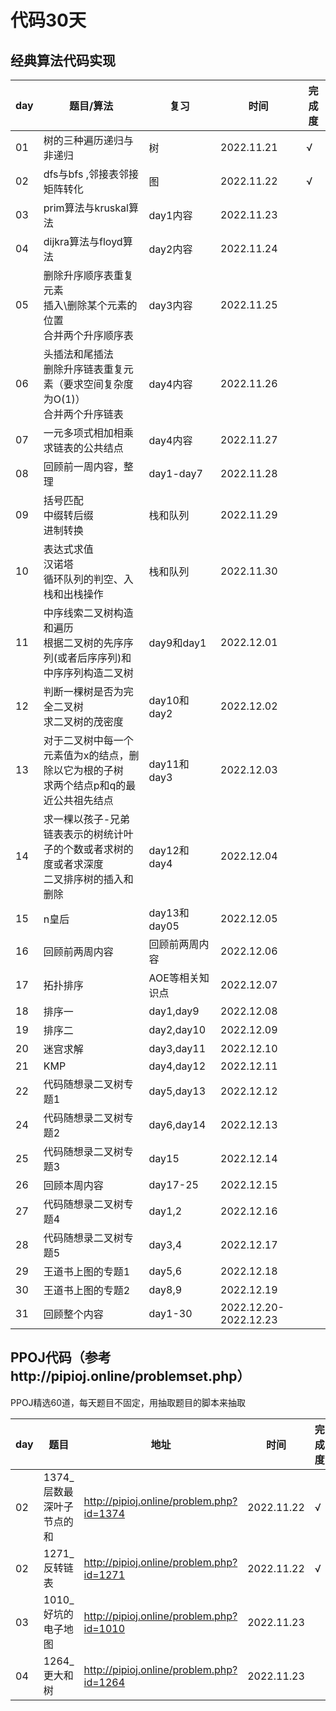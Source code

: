 # 代码30天

## 经典算法代码实现

| day | 题目/算法                                                                                     | 复习            | 时间                  | 完成度 |
| --- | --------------------------------------------------------------------------------------------- | --------------- | --------------------- | ------ |
| 01  | 树的三种遍历递归与非递归                                                                      | 树              | 2022.11.21            | √     |
| 02  | dfs与bfs ,邻接表邻接矩阵转化                                                                  | 图              | 2022.11.22            | √     |
| 03  | prim算法与kruskal算法                                                                         | day1内容        | 2022.11.23            |        |
| 04  | dijkra算法与floyd算法                                                                         | day2内容        | 2022.11.24            |        |
| 05  | 删除升序顺序表重复元素<br />插入\删除某个元素的位置<br />合并两个升序顺序表                   | day3内容        | 2022.11.25            |        |
| 06  | 头插法和尾插法<br />删除升序链表重复元素（要求空间复杂度为O(1)）<br />合并两个升序链表        | day4内容        | 2022.11.26            |        |
| 07  | 一元多项式相加相乘<br />求链表的公共结点                                                      | day4内容        | 2022.11.27            |        |
| 08  | 回顾前一周内容，整理                                                                          | day1-day7       | 2022.11.28            |        |
| 09  | 括号匹配<br />中缀转后缀<br />进制转换                                                        | 栈和队列        | 2022.11.29            |        |
| 10  | 表达式求值<br />汉诺塔<br />循环队列的判空、入栈和出栈操作                                    | 栈和队列        | 2022.11.30            |        |
| 11  | 中序线索二叉树构造和遍历<br />根据二叉树的先序序列(或者后序序列)和中序序列构造二叉树          | day9和day1      | 2022.12.01            |        |
| 12  | 判断一棵树是否为完全二叉树<br />求二叉树的茂密度                                              | day10和day2     | 2022.12.02            |        |
| 13  | 对于二叉树中每一个元素值为x的结点，删除以它为根的子树<br />求两个结点p和q的最近公共祖先结点   | day11和day3     | 2022.12.03            |        |
| 14  | 求一棵以孩子-兄弟链表表示的树统计叶子的个数或者求树的度或者求深度<br />二叉排序树的插入和删除 | day12和day4     | 2022.12.04            |        |
| 15  | n皇后                                                                                         | day13和day05    | 2022.12.05            |        |
| 16  | 回顾前两周内容                                                                                | 回顾前两周内容  | 2022.12.06            |        |
| 17  | 拓扑排序                                                                                      | AOE等相关知识点 | 2022.12.07            |        |
| 18  | 排序一                                                                                        | day1,day9       | 2022.12.08            |        |
| 19  | 排序二                                                                                        | day2,day10      | 2022.12.09            |        |
| 20  | 迷宫求解                                                                                      | day3,day11      | 2022.12.10            |        |
| 21  | KMP                                                                                           | day4,day12      | 2022.12.11            |        |
| 22  | 代码随想录二叉树专题1                                                                         | day5,day13      | 2022.12.12            |        |
| 24  | 代码随想录二叉树专题2                                                                         | day6,day14      | 2022.12.13            |        |
| 25  | 代码随想录二叉树专题3                                                                         | day15           | 2022.12.14            |        |
| 26  | 回顾本周内容                                                                                  | day17-25        | 2022.12.15            |        |
| 27  | 代码随想录二叉树专题4                                                                         | day1,2          | 2022.12.16            |        |
| 28  | 代码随想录二叉树专题5                                                                         | day3,4          | 2022.12.17            |        |
| 29  | 王道书上图的专题1                                                                             | day5,6          | 2022.12.18            |        |
| 30  | 王道书上图的专题2                                                                             | day8,9          | 2022.12.19            |        |
| 31  | 回顾整个内容                                                                                  | day1-30         | 2022.12.20-2022.12.23 |        |

## PPOJ代码（参考http://pipioj.online/problemset.php）

PPOJ精选60道，每天题目不固定，用抽取题目的脚本来抽取

| day | 题目                      | 地址                                     | 时间       | 完成度 |
| --- | ------------------------- | ---------------------------------------- | ---------- | ------ |
| 02  | 1374_层数最深叶子节点的和 | http://pipioj.online/problem.php?id=1374 | 2022.11.22 | √     |
| 02  | 1271_反转链表             | http://pipioj.online/problem.php?id=1271 | 2022.11.22 | √     |
| 03  | 1010_好坑的电子地图       | http://pipioj.online/problem.php?id=1010 | 2022.11.23 |        |
| 04  | 1264_更大和树             | http://pipioj.online/problem.php?id=1264 | 2022.11.23 |        |
